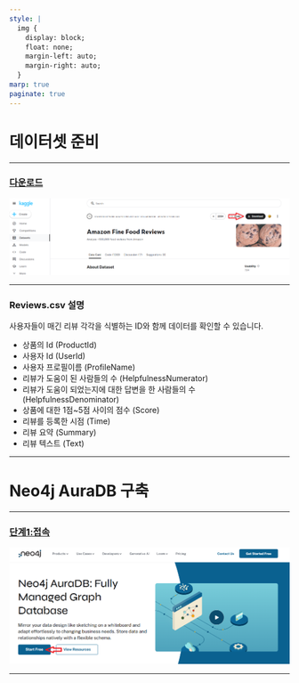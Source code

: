 ```yaml
---
style: |
  img {
    display: block;
    float: none;
    margin-left: auto;
    margin-right: auto;
  }
marp: true
paginate: true
---
```

# 데이터셋 준비

---
### [다운로드](https://www.kaggle.com/datasets/snap/amazon-fine-food-reviews/data)
![alt text](image.png)

---
### Reviews.csv 설명 
사용자들이 매긴 리뷰 각각을 식별하는 ID와 함께 데이터를 확인할 수 있습니다.
- 상품의 Id (ProductId)
- 사용자 Id (UserId)
- 사용자 프로필이름 (ProfileName)
- 리뷰가 도움이 된 사람들의 수 (HelpfulnessNumerator)
- 리뷰가 도움이 되었는지에 대한 답변을 한 사람들의 수 (HelpfulnessDenominator)
- 상품에 대한 1점~5점 사이의 점수 (Score)
- 리뷰를 등록한 시점 (Time)
- 리뷰 요약 (Summary)
- 리뷰 텍스트 (Text)

---
# Neo4j AuraDB 구축 

---
### [단계1:접속](https://neo4j.com/product/auradb/)
![alt text](image-1.png)

---





